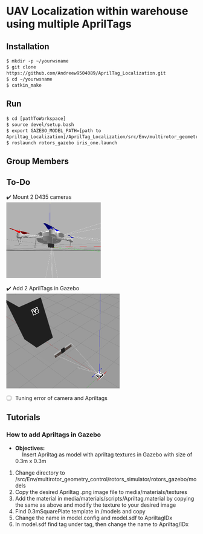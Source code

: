 # UAV Localization within warehouse using multiple AprilTags

## Installation
```console
$ mkdir -p ~/yourwsname
$ git clone https://github.com/Andreew9504089/AprilTag_Localization.git
$ cd ~/yourwsname
$ catkin_make
```

## Run
```console
$ cd [pathToWorkspace]
$ source devel/setup.bash
$ export GAZEBO_MODEL_PATH=[path to Apriltag_Localization]/AprilTag_Localization/src/Env/multirotor_geometry_control/rotors_simulator/rotors_gazebo/models:$GAZEBO_MODEL_PATH
$ roslaunch rotors_gazebo iris_one.launch
```
## Group Members

## To-Do
:heavy_check_mark: Mount 2 D435 cameras <br>
<img src="https://github.com/Andreew9504089/AprilTag_Localization/blob/master/firefly1wD435.PNG" width="250" height="200" />

:heavy_check_mark: Add 2 AprilTags in Gazebo <br>
<img src="https://github.com/Andreew9504089/AprilTag_Localization/blob/master/Screenshot%20from%202022-06-30%2009-54-42.png" width="300" height="250" />

- [ ] Tuning error of camera and Apriltags

## Tutorials
### How to add Apriltags in Gazebo
* **Objectives:**<br>
&emsp; Insert Apriltag as model with apriltag textures in Gazebo with size of 0.3m x 0.3m

1. Change directory to /src/Env/multirotor_geometry_control/rotors_simulator/rotors_gazebo/models
2. Copy the desired Apriltag .png image file to media/materials/textures
3. Add the material in media/materials/scripts/Apriltag.material by copying the same as above and modify the texture to your desired image
4. Find 0.3mSquarePlate template in /models and copy
5. Change the name in model.config and model.sdf to ApriltagIDx
6. In model.sdf find <name> tag under <material> tag, then change the name to Apriltag/IDx
